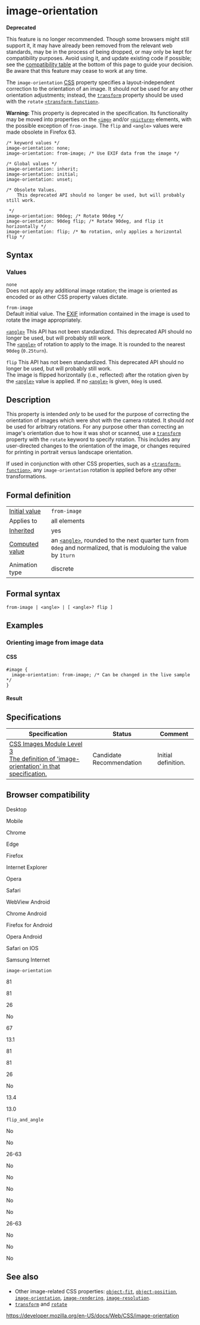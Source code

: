 # image-orientation

**Deprecated**

This feature is no longer recommended. Though some browsers might still support it, it may have already been removed from the relevant web standards, may be in the process of being dropped, or may only be kept for compatibility purposes. Avoid using it, and update existing code if possible; see the [compatibility table](#browser_compatibility) at the bottom of this page to guide your decision. Be aware that this feature may cease to work at any time.

The `image-orientation` [CSS](https://developer.mozilla.org/en-US/docs/Web/CSS) property specifies a layout-independent correction to the orientation of an image. It should _not_ be used for any other orientation adjustments; instead, the [`transform`](transform) property should be used with the `rotate` [`<transform-function>`](transform-function).

**Warning:** This property is deprecated in the specification. Its functionality may be moved into properties on the [`<img>`](https://developer.mozilla.org/en-US/docs/Web/HTML/Element/img) and/or [`<picture>`](https://developer.mozilla.org/en-US/docs/Web/HTML/Element/picture) elements, with the possible exception of `from-image`. The `flip` and `<angle>` values were made obsolete in Firefox 63.

    /* keyword values */
    image-orientation: none;
    image-orientation: from-image; /* Use EXIF data from the image */

    /* Global values */
    image-orientation: inherit;
    image-orientation: initial;
    image-orientation: unset;

    /* Obsolete Values.
        This deprecated API should no longer be used, but will probably still work.

     */
    image-orientation: 90deg; /* Rotate 90deg */
    image-orientation: 90deg flip; /* Rotate 90deg, and flip it horizontally */
    image-orientation: flip; /* No rotation, only applies a horizontal flip */

## Syntax

### Values

`none`  
Does not apply any additional image rotation; the image is oriented as encoded or as other CSS property values dictate.

`from-image`  
Default initial value. The [EXIF](https://en.wikipedia.org/wiki/EXIF) information contained in the image is used to rotate the image appropriately.

[`<angle>`](angle) <span class="icon non-standard" viewbox="0 0 100 100" xmlns="http://www.w3.org/2000/svg" role="img"> This API has not been standardized. </span><span class="icon deprecated" viewbox="0 0 100 100" xmlns="http://www.w3.org/2000/svg" role="img"> This deprecated API should no longer be used, but will probably still work. </span>  
The [`<angle>`](angle) of rotation to apply to the image. It is rounded to the nearest `90deg` (`0.25turn`).

`flip` <span class="icon non-standard" viewbox="0 0 100 100" xmlns="http://www.w3.org/2000/svg" role="img"> This API has not been standardized. </span><span class="icon deprecated" viewbox="0 0 100 100" xmlns="http://www.w3.org/2000/svg" role="img"> This deprecated API should no longer be used, but will probably still work. </span>  
The image is flipped horizontally (i.e., reflected) after the rotation given by the [`<angle>`](angle) value is applied. If no [`<angle>`](angle) is given, `0deg` is used.

## Description

This property is intended _only_ to be used for the purpose of correcting the orientation of images which were shot with the camera rotated. It should _not_ be used for arbitrary rotations. For any purpose other than correcting an image's orientation due to how it was shot or scanned, use a [`transform`](transform) property with the `rotate` keyword to specify rotation. This includes any user-directed changes to the orientation of the image, or changes required for printing in portrait versus landscape orientation.

If used in conjunction with other CSS properties, such as a [`<transform-function>`](transform-function), any `image-orientation` rotation is applied before any other transformations.

## Formal definition

<table><tbody><tr class="odd"><td><a href="initial_value">Initial value</a></td><td><code>from-image</code></td></tr><tr class="even"><td>Applies to</td><td>all elements</td></tr><tr class="odd"><td><a href="inheritance">Inherited</a></td><td>yes</td></tr><tr class="even"><td><a href="computed_value">Computed value</a></td><td>an <a href="angle"><code>&lt;angle&gt;</code></a>, rounded to the next quarter turn from <code>0deg</code> and normalized, that is moduloing the value by <code>1turn</code></td></tr><tr class="odd"><td>Animation type</td><td>discrete</td></tr></tbody></table>

## Formal syntax

    from-image | <angle> | [ <angle>? flip ]

## Examples

### Orienting image from image data

#### CSS

    #image {
      image-orientation: from-image; /* Can be changed in the live sample */
    }

#### Result

## Specifications

<table><thead><tr class="header"><th>Specification</th><th>Status</th><th>Comment</th></tr></thead><tbody><tr class="odd"><td><a href="https://drafts.csswg.org/css-images-3/#the-image-orientation">CSS Images Module Level 3<br />
<span class="small">The definition of 'image-orientation' in that specification.</span></a></td><td><span class="spec-cr">Candidate Recommendation</span></td><td>Initial definition.</td></tr></tbody></table>

## Browser compatibility

Desktop

Mobile

Chrome

Edge

Firefox

Internet Explorer

Opera

Safari

WebView Android

Chrome Android

Firefox for Android

Opera Android

Safari on IOS

Samsung Internet

`image-orientation`

81

81

26

No

67

13.1

81

81

26

No

13.4

13.0

`flip_and_angle`

No

No

26-63

No

No

No

No

No

26-63

No

No

No

## See also

- Other image-related CSS properties: [`object-fit`](object-fit), [`object-position`](object-position), [`image-orientation`](image-orientation), [`image-rendering`](image-rendering), [`image-resolution`](image-resolution).
- [`transform`](transform) and [`rotate`](rotate)

<a href="https://developer.mozilla.org/en-US/docs/Web/CSS/image-orientation" class="_attribution-link">https://developer.mozilla.org/en-US/docs/Web/CSS/image-orientation</a>
